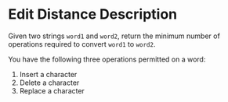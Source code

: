 # Edit Distance Description

Given two strings `word1` and `word2`, return the minimum number of operations required to convert `word1` to `word2`.

You have the following three operations permitted on a word:

1. Insert a character
2. Delete a character
3. Replace a character
